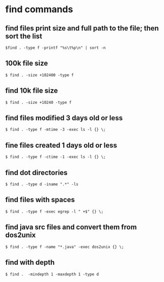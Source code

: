 # find commands

## find files print size and full path to the file; then sort the list
```shell
$find . -type f -printf "%s\t%p\n" | sort -n
```

## 100k file size
```shell
$ find . -size +102400 -type f
```

## find 10k file size
```shell
$ find . -size +10240 -type f
```

## find files modified 3 days old or less
```shell
$ find . -type f -mtime -3 -exec ls -l {} \;
```

## fine files created 1 days old or less
```shell
$ find . -type f -ctime -1 -exec ls -l {} \;
```

## find dot directories
```shell
$ find . -type d -iname ".*" -ls
```

## find files with spaces
```shell
$ find . -type f -exec egrep -l " +$" {} \;
```

## find java src files and convert them from dos2unix
```shell
$ find . -type f -name "*.java" -exec dos2unix {} \;
```
## find with depth
```shell
$ find .  -mindepth 1 -maxdepth 1 -type d
```
